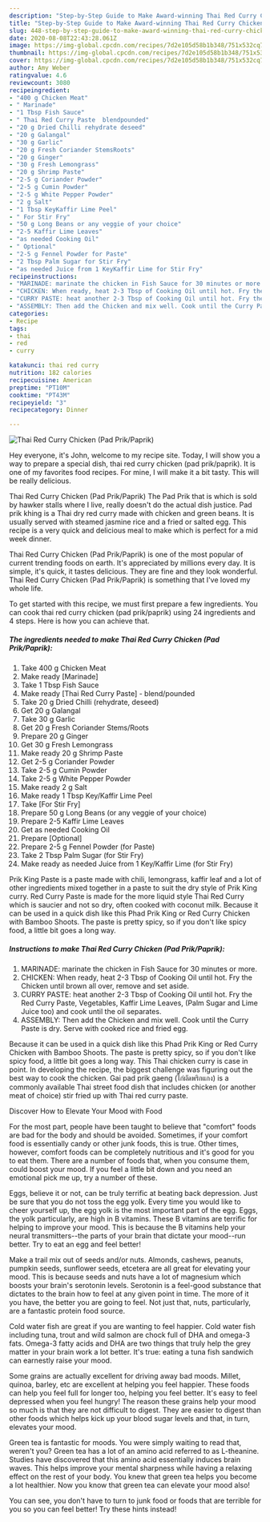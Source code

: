 ```yaml
---
description: "Step-by-Step Guide to Make Award-winning Thai Red Curry Chicken (Pad Prik/Paprik)"
title: "Step-by-Step Guide to Make Award-winning Thai Red Curry Chicken (Pad Prik/Paprik)"
slug: 448-step-by-step-guide-to-make-award-winning-thai-red-curry-chicken-pad-prik-paprik
date: 2020-08-08T22:43:28.061Z
image: https://img-global.cpcdn.com/recipes/7d2e105d58b1b348/751x532cq70/thai-red-curry-chicken-pad-prikpaprik-recipe-main-photo.jpg
thumbnail: https://img-global.cpcdn.com/recipes/7d2e105d58b1b348/751x532cq70/thai-red-curry-chicken-pad-prikpaprik-recipe-main-photo.jpg
cover: https://img-global.cpcdn.com/recipes/7d2e105d58b1b348/751x532cq70/thai-red-curry-chicken-pad-prikpaprik-recipe-main-photo.jpg
author: Amy Weber
ratingvalue: 4.6
reviewcount: 3080
recipeingredient:
- "400 g Chicken Meat"
- " Marinade"
- "1 Tbsp Fish Sauce"
- " Thai Red Curry Paste  blendpounded"
- "20 g Dried Chilli rehydrate deseed"
- "20 g Galangal"
- "30 g Garlic"
- "20 g Fresh Coriander StemsRoots"
- "20 g Ginger"
- "30 g Fresh Lemongrass"
- "20 g Shrimp Paste"
- "2-5 g Coriander Powder"
- "2-5 g Cumin Powder"
- "2-5 g White Pepper Powder"
- "2 g Salt"
- "1 Tbsp KeyKaffir Lime Peel"
- " For Stir Fry"
- "50 g Long Beans or any veggie of your choice"
- "2-5 Kaffir Lime Leaves"
- "as needed Cooking Oil"
- " Optional"
- "2-5 g Fennel Powder for Paste"
- "2 Tbsp Palm Sugar for Stir Fry"
- "as needed Juice from 1 KeyKaffir Lime for Stir Fry"
recipeinstructions:
- "MARINADE: marinate the chicken in Fish Sauce for 30 minutes or more."
- "CHICKEN: When ready, heat 2-3 Tbsp of Cooking Oil until hot. Fry the Chicken until brown all over, remove and set aside."
- "CURRY PASTE: heat another 2-3 Tbsp of Cooking Oil until hot. Fry the Red Curry Paste, Vegetables, Kaffir Lime Leaves, (Palm Sugar and Lime Juice too) and cook until the oil separates."
- "ASSEMBLY: Then add the Chicken and mix well. Cook until the Curry Paste is dry. Serve with cooked rice and fried egg."
categories:
- Recipe
tags:
- thai
- red
- curry

katakunci: thai red curry 
nutrition: 182 calories
recipecuisine: American
preptime: "PT10M"
cooktime: "PT43M"
recipeyield: "3"
recipecategory: Dinner

---
```



![Thai Red Curry Chicken (Pad Prik/Paprik)](https://img-global.cpcdn.com/recipes/7d2e105d58b1b348/751x532cq70/thai-red-curry-chicken-pad-prikpaprik-recipe-main-photo.jpg)

Hey everyone, it's John, welcome to my recipe site. Today, I will show you a way to prepare a special dish, thai red curry chicken (pad prik/paprik). It is one of my favorites food recipes. For mine, I will make it a bit tasty. This will be really delicious.

Thai Red Curry Chicken (Pad Prik/Paprik) The Pad Prik that is which is sold by hawker stalls where I live, really doesn&#39;t do the actual dish justice. Pad prik khing is a Thai dry red curry made with chicken and green beans. It is usually served with steamed jasmine rice and a fried or salted egg. This recipe is a very quick and delicious meal to make which is perfect for a mid week dinner.

Thai Red Curry Chicken (Pad Prik/Paprik) is one of the most popular of current trending foods on earth. It's appreciated by millions every day. It is simple, it's quick, it tastes delicious. They are fine and they look wonderful. Thai Red Curry Chicken (Pad Prik/Paprik) is something that I've loved my whole life.


To get started with this recipe, we must first prepare a few ingredients. You can cook thai red curry chicken (pad prik/paprik) using 24 ingredients and 4 steps. Here is how you can achieve that.

<!--inarticleads1-->

##### The ingredients needed to make Thai Red Curry Chicken (Pad Prik/Paprik):

1. Take 400 g Chicken Meat
1. Make ready  [Marinade]
1. Take 1 Tbsp Fish Sauce
1. Make ready  [Thai Red Curry Paste] - blend/pounded
1. Take 20 g Dried Chilli (rehydrate, deseed)
1. Get 20 g Galangal
1. Take 30 g Garlic
1. Get 20 g Fresh Coriander Stems/Roots
1. Prepare 20 g Ginger
1. Get 30 g Fresh Lemongrass
1. Make ready 20 g Shrimp Paste
1. Get 2-5 g Coriander Powder
1. Take 2-5 g Cumin Powder
1. Take 2-5 g White Pepper Powder
1. Make ready 2 g Salt
1. Make ready 1 Tbsp Key/Kaffir Lime Peel
1. Take  [For Stir Fry]
1. Prepare 50 g Long Beans (or any veggie of your choice)
1. Prepare 2-5 Kaffir Lime Leaves
1. Get as needed Cooking Oil
1. Prepare  [Optional]
1. Prepare 2-5 g Fennel Powder (for Paste)
1. Take 2 Tbsp Palm Sugar (for Stir Fry)
1. Make ready as needed Juice from 1 Key/Kaffir Lime (for Stir Fry)


Prik King Paste is a paste made with chili, lemongrass, kaffir leaf and a lot of other ingredients mixed together in a paste to suit the dry style of Prik King curry. Red Curry Paste is made for the more liquid style Thai Red Curry which is saucier and not so dry, often cooked with coconut milk. Because it can be used in a quick dish like this Phad Prik King or Red Curry Chicken with Bamboo Shoots. The paste is pretty spicy, so if you don&#39;t like spicy food, a little bit goes a long way. 

<!--inarticleads2-->

##### Instructions to make Thai Red Curry Chicken (Pad Prik/Paprik):

1. MARINADE: marinate the chicken in Fish Sauce for 30 minutes or more.
1. CHICKEN: When ready, heat 2-3 Tbsp of Cooking Oil until hot. Fry the Chicken until brown all over, remove and set aside.
1. CURRY PASTE: heat another 2-3 Tbsp of Cooking Oil until hot. Fry the Red Curry Paste, Vegetables, Kaffir Lime Leaves, (Palm Sugar and Lime Juice too) and cook until the oil separates.
1. ASSEMBLY: Then add the Chicken and mix well. Cook until the Curry Paste is dry. Serve with cooked rice and fried egg.


Because it can be used in a quick dish like this Phad Prik King or Red Curry Chicken with Bamboo Shoots. The paste is pretty spicy, so if you don&#39;t like spicy food, a little bit goes a long way. This Thai chicken curry is case in point. In developing the recipe, the biggest challenge was figuring out the best way to cook the chicken. Gai pad prik gaeng (ไก่ผัดพริกแกง) is a commonly available Thai street food dish that includes chicken (or another meat of choice) stir fried up with Thai red curry paste. 

Discover How to Elevate Your Mood with Food


For the most part, people have been taught to believe that "comfort" foods are bad for the body and should be avoided. Sometimes, if your comfort food is essentially candy or other junk foods, this is true. Other times, however, comfort foods can be completely nutritious and it's good for you to eat them. There are a number of foods that, when you consume them, could boost your mood. If you feel a little bit down and you need an emotional pick me up, try a number of these.

Eggs, believe it or not, can be truly terrific at beating back depression. Just be sure that you do not toss the egg yolk. Every time you would like to cheer yourself up, the egg yolk is the most important part of the egg. Eggs, the yolk particularly, are high in B vitamins. These B vitamins are terrific for helping to improve your mood. This is because the B vitamins help your neural transmitters--the parts of your brain that dictate your mood--run better. Try to eat an egg and feel better!

Make a trail mix out of seeds and/or nuts. Almonds, cashews, peanuts, pumpkin seeds, sunflower seeds, etcetera are all great for elevating your mood. This is because seeds and nuts have a lot of magnesium which boosts your brain's serotonin levels. Serotonin is a feel-good substance that dictates to the brain how to feel at any given point in time. The more of it you have, the better you are going to feel. Not just that, nuts, particularly, are a fantastic protein food source.

Cold water fish are great if you are wanting to feel happier. Cold water fish including tuna, trout and wild salmon are chock full of DHA and omega-3 fats. Omega-3 fatty acids and DHA are two things that truly help the grey matter in your brain work a lot better. It's true: eating a tuna fish sandwich can earnestly raise your mood. 

Some grains are actually excellent for driving away bad moods. Millet, quinoa, barley, etc are excellent at helping you feel happier. These foods can help you feel full for longer too, helping you feel better. It's easy to feel depressed when you feel hungry! The reason these grains help your mood so much is that they are not difficult to digest. They are easier to digest than other foods which helps kick up your blood sugar levels and that, in turn, elevates your mood.

Green tea is fantastic for moods. You were simply waiting to read that, weren't you? Green tea has a lot of an amino acid referred to as L-theanine. Studies have discovered that this amino acid essentially induces brain waves. This helps improve your mental sharpness while having a relaxing effect on the rest of your body. You knew that green tea helps you become a lot healthier. Now you know that green tea can elevate your mood also!

You can see, you don't have to turn to junk food or foods that are terrible for you so you can feel better! Try  these hints  instead!

